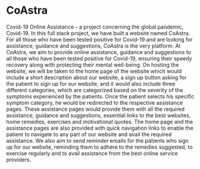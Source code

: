 # CoAstra
 Covid-19 Online Assistance - a project concerning the global pandemic, Covid-19.  In this full stack project, we have built a website named CoAstra. For all those who have been tested positive for Covid-19 and are looking for assistance, guidance and suggestions, CoAstra is the very platform. At CoAstra, we aim to provide online assistance, guidance and suggestions to all those who have been tested positive for Covid-19, ensuring their speedy recovery along with protecting their mental well-being.  On hosting the website, we will be taken to the home page of the website which would include a short description about our website, a sign up button asking for the patient to sign up for our website, and it would also include three different categories, which are categorized based on the severity of the symptoms experienced by the patients. Once the patient selects his specific symptom category, he would be redirected to the respective assistance pages. These assistance pages would provide them with all the required assistance, guidance and suggestions, essential links to the best websites, home remedies, exercises and motivational quotes. The home page and the assistance pages are also provided with quick navigation links to enable the patient to navigate to any part of our website and avail the required assistance. We also aim to send reminder emails for the patients who sign up for our website, reminding them to adhere to the remedies suggested, to exercise regularly and to avail assistance from the best online service providers.
